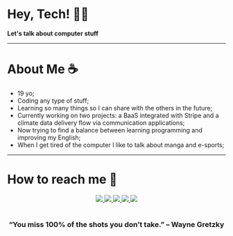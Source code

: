 
# Hey, Tech! 🧑‍💻

**Let's talk about computer stuff**  

---
# About Me ☕️

- 19 yo;
- Coding any type of stuff;
- Learning so many things so I can share with the others in the future;
- Currently working on two projects: a BaaS integrated with Stripe and a climate data delivery flow via communication applications;
- Now trying to find a balance between learning programming and improving my English;
- When I get tired of the computer I like to talk about manga and e-sports;

---
# How to reach me 🔗
<div align="center">
    <a target='_blank' href="https://x.com/tnkswill">
        <img src="https://img.shields.io/badge/Twitter-1DA1F2?style=for-the-badge&logo=twitter&logoColor=white">
    </a>
    <a target='_blank' href="https://www.instagram.com/silvx_william/">
        <img src="https://img.shields.io/badge/Instagram-E4405F?style=for-the-badge&logo=instagram&logoColor=white">
    </a>
    <a target='_blank' href="https://www.linkedin.com/in/williamsilva2005/">
        <img src="https://img.shields.io/badge/LinkedIn-0077B5?style=for-the-badge&logo=linkedin&logoColor=white">
    </a>
    <a target='_blank' href="https://dev.to/williamsilva">
        <img src="https://img.shields.io/badge/dev.to-0A0A0A?style=for-the-badge&logo=dev.to&logoColor=white">
    </a>
   <a target='_blank' href="https://williamsilva.dev/">
    <img src="https://img.shields.io/badge/Website-000000?style=for-the-badge&logo=internet-explorer&logoColor=white">
</a>

</div>

#

<div align="center">

### “You miss 100% of the shots you don’t take.” – Wayne Gretzky

</div>
